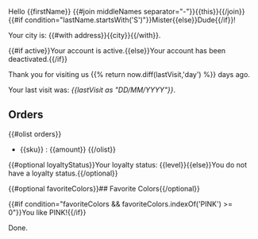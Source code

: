 Hello {{firstName}} {{#join middleNames separator="-"}}{{this}}{{/join}} {{#if condition="lastName.startsWith('S')"}}Mister{{else}}Dude{{/if}}!

Your city is: {{#with address}}{{city}}{{/with}}.

{{#if active}}Your account is active.{{else}}Your account has been deactivated.{{/if}}

Thank you for visiting us {{% return now.diff(lastVisit,'day') %}} days ago.

Your last visit was: _{{lastVisit as "DD/MM/YYYY"}}_.

## Orders

{{#olist orders}}
- {{sku}} : {{amount}}
{{/olist}}

{{#optional loyaltyStatus}}Your loyalty status: {{level}}{{else}}You do not have a loyalty status.{{/optional}}

{{#optional favoriteColors}}## Favorite Colors{{/optional}}

{{#if condition="favoriteColors && favoriteColors.indexOf('PINK') >= 0"}}You like PINK!{{/if}}

Done.
